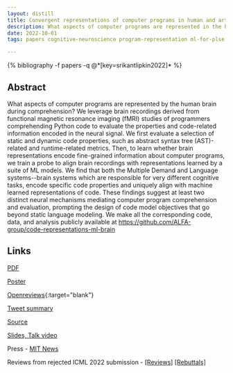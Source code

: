 ```yaml
---
layout: distill
title: Convergent representations of computer programs in human and artificial neural networks
description: What aspects of computer programs are represented in the human brain during program comprehension?
date: 2022-10-01
tags: papers cognitive-neuroscience program-representation ml-for-plse

---
```

<div class="publications">
    {% bibliography -f papers -q @*[key=srikantlipkin2022]* %}
</div>

## Abstract 
What aspects of computer programs are represented by the human brain during comprehension? 
We leverage brain recordings derived from functional magnetic resonance imaging (fMRI) studies of programmers comprehending Python code to evaluate the properties and code-related information encoded in the neural signal. 
We first evaluate a selection of static and dynamic code properties, such as abstract syntax tree (AST)-related and runtime-related metrics. Then, to learn whether brain representations encode fine-grained information about computer programs, we train a probe to align brain recordings with representations learned by a suite of ML models. 
We find that both the Multiple Demand and Language systems--brain systems which are responsible for very different cognitive tasks, encode specific code properties and uniquely align with machine learned representations of code. 
These findings suggest at least two distinct neural mechanisms mediating computer program comprehension and evaluation, prompting the design of code model objectives that go beyond static language modeling.
We make all the corresponding code, data, and analysis publicly available at https://github.com/ALFA-group/code-representations-ml-brain

## Links
[PDF](/assets/papers/neurips_22.pdf)

[Poster](/assets/papers/neurips_22_poster.pdf)

[Openreviews](https://openreview.net/forum?id=AqexjBWRQFx){:target="blank"}

[Tweet summary](https://twitter.com/ShashankSrikant/status/1592873884100923392)

[Source](https://github.com/ALFA-group/code-representations-ml-brain)

[Slides, Talk video](https://neurips.cc/virtual/2022/poster/53867)

Press - [MIT News](https://news.mit.edu/2022/your-brain-your-brain-code-1221)

Reviews from rejected ICML 2022 submission - [[Reviews]](/assets/papers/icml_22_reviews.txt) [[Rebuttals]](/assets/papers/icml_22_rebuttal.pdf)